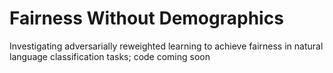 # Fairness Without Demographics
 Investigating adversarially reweighted learning to achieve fairness in natural language classification tasks; code coming soon
